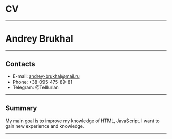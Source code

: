# CV
-------------

# Andrey Brukhal

-------------

## Contacts
* E-mail: andrey-brukhal@mail.ru 
* Phone: +38-095-475-89-81
* Telegram: @Telllurian

-------------
## Summary

My main goal is to improve my knowledge of HTML, JavaScript. I want to gain new experience and knowledge.

-------------

